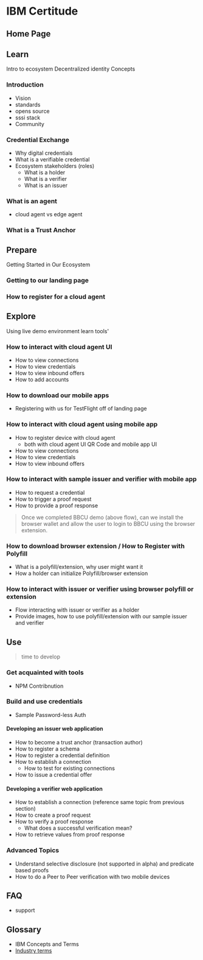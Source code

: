 # IBM Certitude

## Home Page

## Learn
Intro to ecosystem Decentralized identity Concepts
### Introduction
  * Vision
  * standards
  * opens source
  * sssi stack
  * Community

### Credential Exchange
  * Why digital credentials
  * What is a verifiable credential
  * Ecosystem stakeholders (roles)
    * What is a holder
    * What is a verifier
    * What is an issuer

### What is an agent
  * cloud agent vs edge agent

### What is a Trust Anchor

## Prepare
Getting Started in Our Ecosystem

### Getting to our landing page

### How to register for a cloud agent

## Explore

Using live demo environment learn tools'

### How to interact with cloud agent UI
  * How to view connections
  * How to view credentials
  * How to view inbound offers
  * How to add accounts

### How to download our mobile apps
  * Registering with us for TestFlight off of landing page

### How to interact with cloud agent using mobile app
  * How to register device with cloud agent
    * both with cloud agent UI QR Code and mobile app UI
  * How to view connections
  * How to view credentials
  * How to view inbound offers

### How to interact with sample issuer and verifier with mobile app
  * How to request a credential
  * How to trigger a proof request
  * How to provide a proof response

>Once we completed BBCU demo (above flow), can we install the browser wallet and allow the user to login to BBCU using the browser extension.
### How to download browser extension / How to Register with Polyfill
  * What is a polyfill/extension, why user might want it
  * How a holder can initialize Polyfill/browser extension

### How to interact with issuer or verifier using browser polyfill or extension
  * Flow interacting with issuer or verifier as a holder
  * Provide images, how to use polyfill/extension with our sample issuer and verifier

## Use
>time to develop

### Get acquainted with tools
- NPM Contribnution

### Build and use credentials
- Sample Password-less Auth

#### Developing an issuer web application
  * How to become a trust anchor (transaction author)
  * How to register a schema
  * How to register a credential definition
  * How to establish a connection
    * How to test for existing connections
  * How to issue a credential offer

#### Developing a verifier web application
  * How to establish a connection (reference same topic from previous section)
  * How to create a proof request
  * How to verify a proof response
    * What does a successful verification mean?
  * How to retrieve values from proof response

### Advanced Topics
  * Understand selective disclosure (not supported in alpha) and predicate based proofs
  * How to do a Peer to Peer verification with two mobile devices

## FAQ
- support

## Glossary
* IBM Concepts and Terms
* [Industry terms](https://docs.google.com/document/d/1gfIz5TT0cNp2kxGMLFXr19x1uoZsruUe_0glHst2fZ8)
